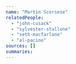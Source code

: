 ```yaml
---
name: "Martin Scorsese"
relatedPeople:
  - "john-cusack"
  - "sylvester-stallone"
  - "seth-macfarlane"
  - "al-pacino"
sources: []
summaries:
---
```


